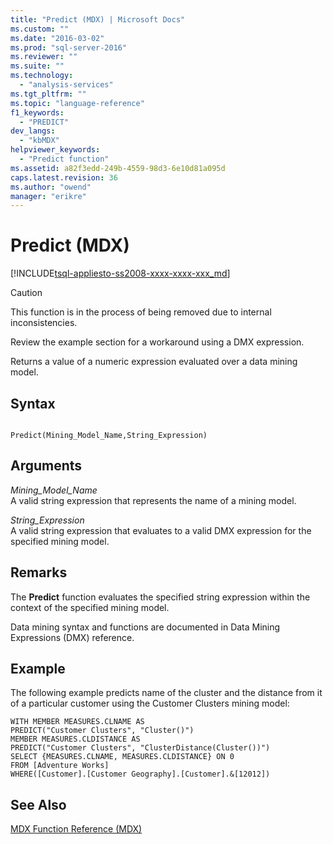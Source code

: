 ```yaml
---
title: "Predict (MDX) | Microsoft Docs"
ms.custom: ""
ms.date: "2016-03-02"
ms.prod: "sql-server-2016"
ms.reviewer: ""
ms.suite: ""
ms.technology: 
  - "analysis-services"
ms.tgt_pltfrm: ""
ms.topic: "language-reference"
f1_keywords: 
  - "PREDICT"
dev_langs: 
  - "kbMDX"
helpviewer_keywords: 
  - "Predict function"
ms.assetid: a82f3edd-249b-4559-98d3-6e10d81a095d
caps.latest.revision: 36
ms.author: "owend"
manager: "erikre"
---
```

# Predict (MDX)
[!INCLUDE[tsql-appliesto-ss2008-xxxx-xxxx-xxx_md](../a9retired/includes/tsql-appliesto-ss2008-xxxx-xxxx-xxx-md.md)]

    
> [!CAUTION]  
>  This function is in the process of being removed due to internal inconsistencies.  
>   
>  Review the example section for a workaround using a DMX expression.  
  
 Returns a value of a numeric expression evaluated over a data mining model.  
  
## Syntax  
  
```  
  
Predict(Mining_Model_Name,String_Expression)   
```  
  
## Arguments  
 *Mining_Model_Name*  
 A valid string expression that represents the name of a mining model.  
  
 *String_Expression*  
 A valid string expression that evaluates to a valid DMX expression for the specified mining model.  
  
## Remarks  
 The **Predict** function evaluates the specified string expression within the context of the specified mining model.  
  
 Data mining syntax and functions are documented in Data Mining Expressions (DMX) reference.  
  
## Example  
 The following example predicts name of the cluster and the distance from it of a particular customer using the Customer Clusters mining model:  
  
```  
WITH MEMBER MEASURES.CLNAME AS   
PREDICT("Customer Clusters", "Cluster()")  
MEMBER MEASURES.CLDISTANCE AS   
PREDICT("Customer Clusters", "ClusterDistance(Cluster())")  
SELECT {MEASURES.CLNAME, MEASURES.CLDISTANCE} ON 0   
FROM [Adventure Works]  
WHERE([Customer].[Customer Geography].[Customer].&[12012])  
```  
  
## See Also  
 [MDX Function Reference &#40;MDX&#41;](../mdx/mdx-function-reference-mdx.md)  
  
  